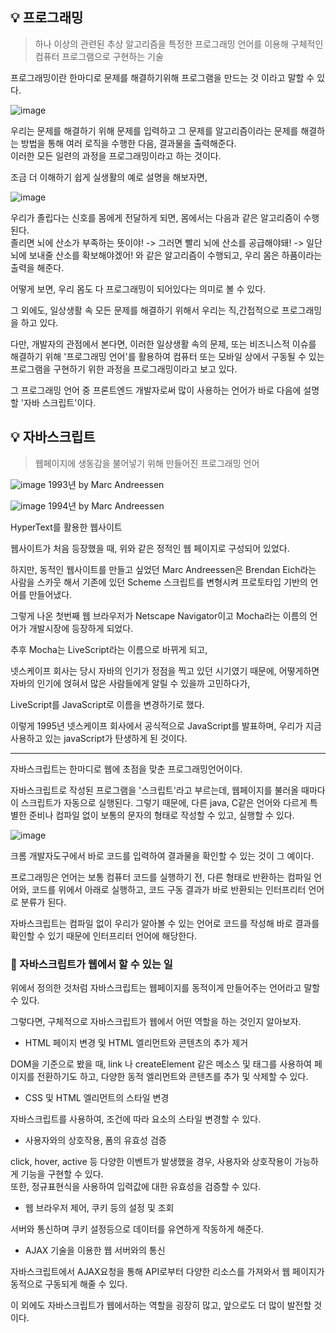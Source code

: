 ## 💡 프로그래밍

> 하나 이상의 관련된 추상 알고리즘을 특정한 프로그래밍 언어를 이용해 구체적인 컴퓨터 프로그램으로 구현하는 기술

프로그래밍이란 한마디로 문제를 해결하기위해 프로그램을 만드는 것 이라고 말할 수 있다.

![image](https://user-images.githubusercontent.com/106587166/198918960-cb72e2c0-428d-4dc7-8c22-8182d761cf0d.png)

우리는 문제를 해결하기 위해 문제를 입력하고 그 문제를 알고리즘이라는 문제를 해결하는 방법을 통해 여러 로직을 수행한 다음, 결과물을 출력해준다.
<br/>
이러한 모든 일련의 과정을 프로그래밍이라고 하는 것이다.

조금 더 이해하기 쉽게 실생활의 예로 설명을 해보자면,

![image](https://user-images.githubusercontent.com/106587166/198919637-ee3111b7-0088-489c-953e-c7b341f90479.png)

우리가 졸립다는 신호를 몸에게 전달하게 되면, 몸에서는 다음과 같은 알고리즘이 수행된다.
<br/>
졸리면 뇌에 산소가 부족하는 뜻이야! -> 그러면 빨리 뇌에 산소를 공급해야돼! -> 일단 뇌에 보내줄 산소를 확보해야겠어!  와 같은 알고리즘이 수행되고,
우리 몸은 하품이라는 출력을 해준다.

어떻게 보면, 우리 몸도 다 프로그래밍이 되어있다는 의미로 볼 수 있다.

그 외에도, 일상생활 속 모든 문제를 해결하기 위해서 우리는 직,간접적으로 프로그래밍을 하고 있다.

다만, 개발자의 관점에서 본다면, 이러한 일상생활 속의 문제, 또는 비즈니스적 이슈를 해결하기 위해 '프로그래밍 언어'를 활용하여 컴퓨터 또는 모바일 상에서 구동될 수 있는 프로그램을 구현하기 위한 과정을 프로그래밍이라고 보고 있다.

그 프로그래밍 언어 중 프론트엔드 개발자로써 많이 사용하는 언어가 바로 다음에 설명할 '자바 스크립트'이다.

## 💡 자바스크립트
> 웹페이지에 생동감을 불어넣기 위해 만들어진 프로그래밍 언어

![image](https://user-images.githubusercontent.com/106587166/198997536-57966ce2-a064-4cbf-94c9-31d3cbdac4fc.png)
1993년 by Marc Andreessen

![image](https://user-images.githubusercontent.com/106587166/198997643-651b00e3-39d8-44da-a692-821a3fdbb656.png)
1994년 by Marc Andreessen

HyperText를 활용한 웹사이트

웹사이트가 처음 등장했을 때, 위와 같은 정적인 웹 페이지로 구성되어 있었다.

하지만, 동적인 웹사이트를 만들고 싶었던 Marc Andreessen은 Brendan Eich라는 사람을 스카웃 해서 기존에 있던 Scheme 스크립트를 변형시켜 프로토타입 기반의 언어를 만들어냈다.

그렇게 나온 첫번째 웹 브라우저가 Netscape Navigator이고 Mocha라는 이름의 언어가 개발시장에 등장하게 되었다.

추후 Mocha는 LiveScript라는 이름으로 바뀌게 되고,

넷스케이프 회사는 당시 자바의 인기가 정점을 찍고 있던 시기였기 때문에, 어떻게하면 자바의 인기에 얹혀서 많은 사람들에게 알릴 수 있을까 고민하다가, 

LiveScript를 JavaScript로 이름을 변경하기로 했다.

이렇게 1995년 넷스케이프 회사에서 공식적으로 JavaScript를 발표하며, 우리가 지금 사용하고 있는 javaScript가 탄생하게 된 것이다.

----------------------------

자바스크립트는 한마디로 웹에 초점을 맞춘 프로그래밍언어이다.

자바스크립트로 작성된 프로그램을 '스크립트'라고 부르는데, 웹페이지를 불러올 때마다 이 스크립트가 자동으로 실행된다.
그렇기 때문에, 다른 java, C같은 언어와 다르게 특별한 준비나 컴파일 없이 보통의 문자의 형태로 작성할 수 있고, 실행할 수 있다.

![image](https://user-images.githubusercontent.com/106587166/198921325-588a71b0-c5fd-4d2b-8eea-a156767ae0b7.png)

크롬 개발자도구에서 바로 코드를 입력하여 결과물을 확인할 수 있는 것이 그 예이다.

프로그래밍은 언어는 보통 컴퓨터 코드를 실행하기 전, 다른 형태로 반환하는 컴파일 언어와, 코드를 위에서 아래로 실행하고, 코드 구동 결과가 바로 반환되는 인터프리터 언어로 분류가 된다.

자바스크립트는 컴파일 없이 우리가 알아볼 수 있는 언어로 코드를 작성해 바로 결과를 확인할 수 있기 때문에 인터프리터 언어에 해당한다.

### 🔎 자바스크립트가 웹에서 할 수 있는 일

위에서 정의한 것처럼 자바스크립트는 웹페이지를 동적이게 만들어주는 언어라고 말할 수 있다.

그렇다면, 구체적으로 자바스크립트가 웹에서 어떤 역할을 하는 것인지 알아보자.

* HTML 페이지 변경 및 HTML 엘리먼트와 콘텐츠의 추가 제거

DOM을 기준으로 봤을 때,  link 나 createElement 같은 메소스 및 태그를 사용하여 페이지를 전환하기도 하고, 다양한 동적 엘리먼트와 콘텐츠를 추가 및 삭제할 수 있다.

* CSS 및 HTML 엘리먼트의 스타일 변경

자바스크립트를 사용하여, 조건에 따라 요소의 스타일 변경할 수 있다. 

* 사용자와의 상호작용, 폼의 유효성 검증

click, hover, active 등 다양한 이벤트가 발생했을 경우, 사용자와 상호작용이 가능하게 기능을 구현할 수 있다.
<br/>
또한, 정규표현식을 사용하여 입력값에 대한 유효성을 검증할 수 있다.

* 웹 브라우저 제어, 쿠키 등의 설정 및 조회

서버와 통신하며 쿠키 설정등으로 데이터를 유연하게 작동하게 해준다.

* AJAX 기술을 이용한 웹 서버와의 통신

자바스크립트에서 AJAX요청을 통해 API로부터 다양한 리소스를 가져와서 웹 페이지가 동적으로 구동되게 해줄 수 있다.

이 외에도 자바스크립트가 웹에서하는 역할을 굉장히 많고, 앞으로도 더 많이 발전할 것이다.
